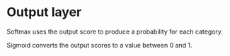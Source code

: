 # Output layer

Softmax uses the output score to produce a probability for each category.

Sigmoid converts the output scores to a value between 0 and 1.